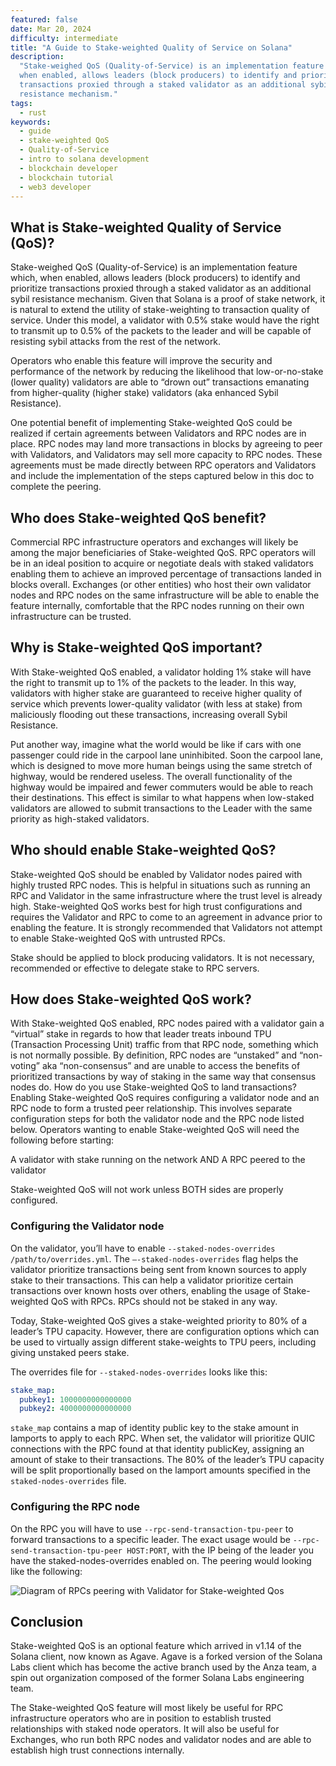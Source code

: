 ```yaml
---
featured: false
date: Mar 20, 2024
difficulty: intermediate
title: "A Guide to Stake-weighted Quality of Service on Solana"
description:
  "Stake-weighed QoS (Quality-of-Service) is an implementation feature which,
  when enabled, allows leaders (block producers) to identify and prioritize
  transactions proxied through a staked validator as an additional sybil
  resistance mechanism."
tags:
  - rust
keywords:
  - guide
  - stake-weighted QoS
  - Quality-of-Service
  - intro to solana development
  - blockchain developer
  - blockchain tutorial
  - web3 developer
---
```


## What is Stake-weighted Quality of Service (QoS)?

Stake-weighed QoS (Quality-of-Service) is an implementation feature which, when
enabled, allows leaders (block producers) to identify and prioritize
transactions proxied through a staked validator as an additional sybil
resistance mechanism. Given that Solana is a proof of stake network, it is
natural to extend the utility of stake-weighting to transaction quality of
service. Under this model, a validator with 0.5% stake would have the right to
transmit up to 0.5% of the packets to the leader and will be capable of
resisting sybil attacks from the rest of the network.

Operators who enable this feature will improve the security and performance of
the network by reducing the likelihood that low-or-no-stake (lower quality)
validators are able to “drown out” transactions emanating from higher-quality
(higher stake) validators (aka enhanced Sybil Resistance).

One potential benefit of implementing Stake-weighted QoS could be realized if
certain agreements between Validators and RPC nodes are in place. RPC nodes may
land more transactions in blocks by agreeing to peer with Validators, and
Validators may sell more capacity to RPC nodes. These agreements must be made
directly between RPC operators and Validators and include the implementation of
the steps captured below in this doc to complete the peering.

## Who does Stake-weighted QoS benefit?

Commercial RPC infrastructure operators and exchanges will likely be among the
major beneficiaries of Stake-weighted QoS. RPC operators will be in an ideal
position to acquire or negotiate deals with staked validators enabling them to
achieve an improved percentage of transactions landed in blocks overall.
Exchanges (or other entities) who host their own validator nodes and RPC nodes
on the same infrastructure will be able to enable the feature internally,
comfortable that the RPC nodes running on their own infrastructure can be
trusted.

## Why is Stake-weighted QoS important?

With Stake-weighted QoS enabled, a validator holding 1% stake will have the
right to transmit up to 1% of the packets to the leader. In this way, validators
with higher stake are guaranteed to receive higher quality of service which
prevents lower-quality validator (with less at stake) from maliciously flooding
out these transactions, increasing overall Sybil Resistance.

Put another way, imagine what the world would be like if cars with one passenger
could ride in the carpool lane uninhibited. Soon the carpool lane, which is
designed to move more human beings using the same stretch of highway, would be
rendered useless. The overall functionality of the highway would be impaired and
fewer commuters would be able to reach their destinations. This effect is
similar to what happens when low-staked validators are allowed to submit
transactions to the Leader with the same priority as high-staked validators.

## Who should enable Stake-weighted QoS?

Stake-weighted QoS should be enabled by Validator nodes paired with highly
trusted RPC nodes. This is helpful in situations such as running an RPC and
Validator in the same infrastructure where the trust level is already high.
Stake-weighted QoS works best for high trust configurations and requires the
Validator and RPC to come to an agreement in advance prior to enabling the
feature. It is strongly recommended that Validators not attempt to enable
Stake-weighted QoS with untrusted RPCs.

Stake should be applied to block producing validators. It is not necessary,
recommended or effective to delegate stake to RPC servers.

## How does Stake-weighted QoS work?

With Stake-weighted QoS enabled, RPC nodes paired with a validator gain a
“virtual” stake in regards to how that leader treats inbound TPU (Transaction
Processing Unit) traffic from that RPC node, something which is not normally
possible. By definition, RPC nodes are “unstaked” and “non-voting” aka
“non-consensus” and are unable to access the benefits of prioritized
transactions by way of staking in the same way that consensus nodes do. How do
you use Stake-weighted QoS to land transactions? Enabling Stake-weighted QoS
requires configuring a validator node and an RPC node to form a trusted peer
relationship. This involves separate configuration steps for both the validator
node and the RPC node listed below. Operators wanting to enable Stake-weighted
QoS will need the following before starting:

A validator with stake running on the network AND A RPC peered to the validator

Stake-weighted QoS will not work unless BOTH sides are properly configured.

### Configuring the Validator node

On the validator, you’ll have to enable
`--staked-nodes-overrides /path/to/overrides.yml`. The `–-staked-nodes-overrides`
flag helps the validator prioritize transactions being sent from known sources
to apply stake to their transactions. This can help a validator prioritize
certain transactions over known hosts over others, enabling the usage of
Stake-weighted QoS with RPCs. RPCs should not be staked in any way.

Today, Stake-weighted QoS gives a stake-weighted priority to 80% of a leader’s
TPU capacity. However, there are configuration options which can be used to
virtually assign different stake-weights to TPU peers, including giving unstaked
peers stake.

The overrides file for `--staked-nodes-overrides` looks like this:

```yml
stake_map:
  pubkey1: 1000000000000000
  pubkey2: 4000000000000000
```

`stake_map` contains a map of identity public key to the stake amount in
lamports to apply to each RPC. When set, the validator will prioritize QUIC
connections with the RPC found at that identity publicKey, assigning an amount
of stake to their transactions. The 80% of the leader’s TPU capacity will be
split proportionally based on the lamport amounts specified in the
`staked-nodes-overrides` file.

### Configuring the RPC node

On the RPC you will have to use `--rpc-send-transaction-tpu-peer` to forward
transactions to a specific leader. The exact usage would be
`--rpc-send-transaction-tpu-peer HOST:PORT`, with the IP being of the leader you
have the staked-nodes-overrides enabled on. The peering would looking like the
following:

![Diagram of RPCs peering with Validator for Stake-weighted Qos](/assets/guides/stake-weighted-qos-guide/peered-RPCs-diagram.png)

## Conclusion

Stake-weighted QoS is an optional feature which arrived in v1.14 of the Solana
client, now known as Agave. Agave is a forked version of the Solana Labs client
which has become the active branch used by the Anza team, a spin out
organization composed of the former Solana Labs engineering team.

The Stake-weighted QoS feature will most likely be useful for RPC infrastructure
operators who are in position to establish trusted relationships with staked
node operators. It will also be useful for Exchanges, who run both RPC nodes and
validator nodes and are able to establish high trust connections internally.
